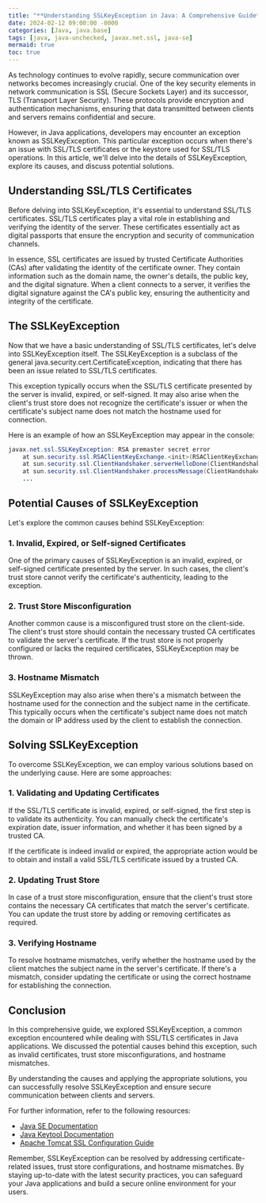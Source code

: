 ```yaml
---
title: "**Understanding SSLKeyException in Java: A Comprehensive Guide**"
date: 2024-02-12 09:00:00 -0000
categories: [Java, java.base]
tags: [java, java-unchecked, javax.net.ssl, java-se]
mermaid: true
toc: true
---
```



As technology continues to evolve rapidly, secure communication over networks becomes increasingly crucial. One of the key security elements in network communication is SSL (Secure Sockets Layer) and its successor, TLS (Transport Layer Security). These protocols provide encryption and authentication mechanisms, ensuring that data transmitted between clients and servers remains confidential and secure.

However, in Java applications, developers may encounter an exception known as SSLKeyException. This particular exception occurs when there's an issue with SSL/TLS certificates or the keystore used for SSL/TLS operations. In this article, we'll delve into the details of SSLKeyException, explore its causes, and discuss potential solutions.

## **Understanding SSL/TLS Certificates**

Before delving into SSLKeyException, it's essential to understand SSL/TLS certificates. SSL/TLS certificates play a vital role in establishing and verifying the identity of the server. These certificates essentially act as digital passports that ensure the encryption and security of communication channels.

In essence, SSL certificates are issued by trusted Certificate Authorities (CAs) after validating the identity of the certificate owner. They contain information such as the domain name, the owner's details, the public key, and the digital signature. When a client connects to a server, it verifies the digital signature against the CA's public key, ensuring the authenticity and integrity of the certificate.

## **The SSLKeyException**

Now that we have a basic understanding of SSL/TLS certificates, let's delve into SSLKeyException itself. The SSLKeyException is a subclass of the general java.security.cert.CertificateException, indicating that there has been an issue related to SSL/TLS certificates.

This exception typically occurs when the SSL/TLS certificate presented by the server is invalid, expired, or self-signed. It may also arise when the client's trust store does not recognize the certificate's issuer or when the certificate's subject name does not match the hostname used for connection.

Here is an example of how an SSLKeyException may appear in the console:

```java
javax.net.ssl.SSLKeyException: RSA premaster secret error
    at sun.security.ssl.RSAClientKeyExchange.<init>(RSAClientKeyExchange.java:108)
    at sun.security.ssl.ClientHandshaker.serverHelloDone(ClientHandshaker.java:1121)
    at sun.security.ssl.ClientHandshaker.processMessage(ClientHandshaker.java:348)
    ...
```

## **Potential Causes of SSLKeyException**

Let's explore the common causes behind SSLKeyException:

### 1. Invalid, Expired, or Self-signed Certificates

One of the primary causes of SSLKeyException is an invalid, expired, or self-signed certificate presented by the server. In such cases, the client's trust store cannot verify the certificate's authenticity, leading to the exception.

### 2. Trust Store Misconfiguration

Another common cause is a misconfigured trust store on the client-side. The client's trust store should contain the necessary trusted CA certificates to validate the server's certificate. If the trust store is not properly configured or lacks the required certificates, SSLKeyException may be thrown.

### 3. Hostname Mismatch

SSLKeyException may also arise when there's a mismatch between the hostname used for the connection and the subject name in the certificate. This typically occurs when the certificate's subject name does not match the domain or IP address used by the client to establish the connection.

## **Solving SSLKeyException**

To overcome SSLKeyException, we can employ various solutions based on the underlying cause. Here are some approaches:

### 1. Validating and Updating Certificates

If the SSL/TLS certificate is invalid, expired, or self-signed, the first step is to validate its authenticity. You can manually check the certificate's expiration date, issuer information, and whether it has been signed by a trusted CA.

If the certificate is indeed invalid or expired, the appropriate action would be to obtain and install a valid SSL/TLS certificate issued by a trusted CA.

### 2. Updating Trust Store

In case of a trust store misconfiguration, ensure that the client's trust store contains the necessary CA certificates that match the server's certificate. You can update the trust store by adding or removing certificates as required.

### 3. Verifying Hostname

To resolve hostname mismatches, verify whether the hostname used by the client matches the subject name in the server's certificate. If there's a mismatch, consider updating the certificate or using the correct hostname for establishing the connection.

## **Conclusion**

In this comprehensive guide, we explored SSLKeyException, a common exception encountered while dealing with SSL/TLS certificates in Java applications. We discussed the potential causes behind this exception, such as invalid certificates, trust store misconfigurations, and hostname mismatches.

By understanding the causes and applying the appropriate solutions, you can successfully resolve SSLKeyException and ensure secure communication between clients and servers.

For further information, refer to the following resources:

- [Java SE Documentation](https://docs.oracle.com/en/java/javase/)
- [Java Keytool Documentation](https://docs.oracle.com/en/java/javase/14/tools/keytool.html)
- [Apache Tomcat SSL Configuration Guide](https://tomcat.apache.org/tomcat-9.0-doc/ssl-howto.html)

Remember, SSLKeyException can be resolved by addressing certificate-related issues, trust store configurations, and hostname mismatches. By staying up-to-date with the latest security practices, you can safeguard your Java applications and build a secure online environment for your users.